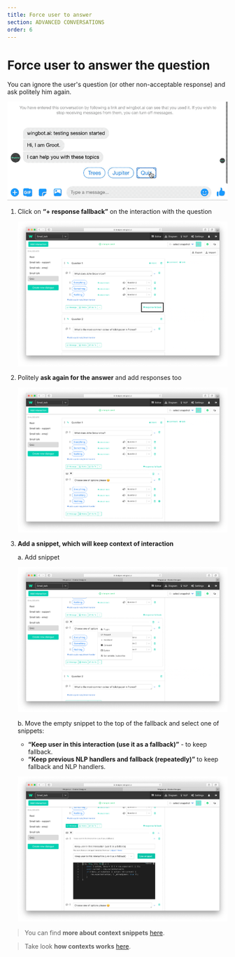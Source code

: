 ```yaml
---
title: Force user to answer
section: ADVANCED CONVERSATIONS
order: 6
---
```


# Force user to answer the question

You can ignore the user's question (or other non-acceptable response) and ask politely him again. 

![conversation direct](/image1.gif)

1. Click on **“+ response fallback”** on the interaction with the question

    ![add fallback](./image_1.png)

2. Politely **ask again for the answer** and add responses too

    ![add message](./image_2.png)

3. **Add a snippet, which will keep context of interaction**

    a. Add snippet

    ![add snippet](./image_3.png)

    b. Move the empty snippet to the top of the fallback and select one of snippets: 
    - **“Keep user in this interaction (use it as a fallback)”** - to keep fallback.
    - **“Keep previous NLP handlers and fallback (repeatedly)”** to keep fallback and NLP handlers.

    ![add snippet](./image_4.png)


> You can find **more about context snippets** [here](./../HelpersForKeepingUserInContext/snippetsForContext.html).

> Take look **how contexts works** [here](./../keepUserInContext/keepUserInContext.html).
